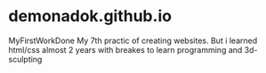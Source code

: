 # demonadok.github.io
MyFirstWorkDone
My 7th practic of creating websites. But i learned html/css almost 2 years with breakes to learn programming and 3d-sculpting

